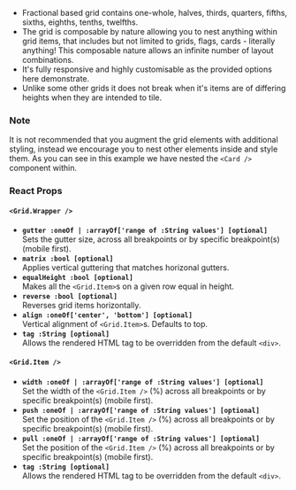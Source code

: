 * Fractional based grid contains one-whole, halves, thirds, quarters, fifths, sixths, eighths, tenths, twelfths.
* The grid is composable by nature allowing you to nest anything within grid items, that includes but not limited
to grids, flags, cards - literally anything!  This composable nature allows an infinite number of layout combinations.
* It's fully responsive and highly customisable as the provided options here demonstrate.
* Unlike some other grids it does not break when it's items are of differing heights when they are intended to tile.

### Note
It is not recommended that you augment the grid elements with additional styling, instead we encourage you to nest
other elements inside and style them.  As you can see in this example we have nested the `<Card />` component within.

### React Props
#### `<Grid.Wrapper />`
* **`gutter :oneOf | :arrayOf['range of :String values'] [optional]`**  
Sets the gutter size, across all breakpoints or by specific breakpoint(s) (mobile first).
* **`matrix :bool [optional]`**  
Applies vertical guttering that matches horizonal gutters.
* **`equalHeight :bool [optional]`**  
Makes all the `<Grid.Item>`s on a given row equal in height.
* **`reverse :bool [optional]`**  
Reverses grid items horizontally.
* **`align :oneOf['center', 'bottom'] [optional]`**  
Vertical alignment of `<Grid.Item>`s.  Defaults to top.
* **`tag :String [optional]`**  
Allows the rendered HTML tag to be overridden from the default `<div>`.

#### `<Grid.Item />`
* **`width :oneOf | :arrayOf['range of :String values'] [optional]`**  
Set the width of the `<Grid.Item />` (%) across all breakpoints or by specific breakpoint(s) (mobile first).
* **`push :oneOf | :arrayOf['range of :String values'] [optional]`**  
Set the position of the `<Grid.Item />` (%) across all breakpoints or by specific breakpoint(s) (mobile first).
* **`pull :oneOf | :arrayOf['range of :String values'] [optional]`**  
Set the position of the `<Grid.Item />` (%) across all breakpoints or by specific breakpoint(s) (mobile first).
* **`tag :String [optional]`**  
Allows the rendered HTML tag to be overridden from the default `<div>`.
